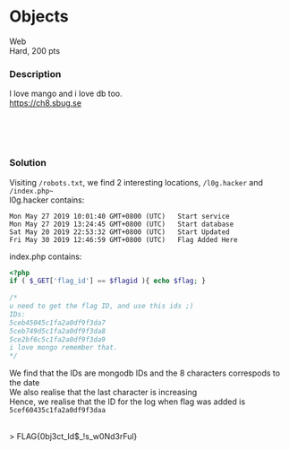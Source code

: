 # Objects

Web<br/>
Hard, 200 pts<br/>

### Description
I love mango and i love db too.<br/>
https://ch8.sbug.se <br/>

<br/><br/><br/>

### Solution
Visiting `/robots.txt`, we find 2 interesting locations, `/l0g.hacker` and `/index.php~`<br/>
l0g.hacker contains: <br/>

````
Mon May 27 2019 10:01:40 GMT+0800 (UTC)   Start service
Mon May 27 2019 13:24:45 GMT+0800 (UTC)   Start database
Sat May 20 2019 22:53:32 GMT+0800 (UTC)   Start Updated
Fri May 30 2019 12:46:59 GMT+0800 (UTC)   Flag Added Here
````

index.php contains: <br/>
````PHP
<?php
if ( $_GET['flag_id'] == $flagid ){ echo $flag; }
 
/*
u need to get the flag ID, and use this ids ;)
IDs:
5ceb45045c1fa2a0df9f3da7
5ceb749d5c1fa2a0df9f3da8
5ce2bf6c5c1fa2a0df9f3da9
i love mongo remember that.
*/
````

We find that the IDs are mongodb IDs and the 8 characters correspods to the date<br/>
We also realise that the last character is increasing<br/>
Hence, we realise that the ID for the log when flag was added is `5cef60435c1fa2a0df9f3daa`<br/>

<br/>
> FLAG{0bj3ct_Id$_!s_w0Nd3rFul}
